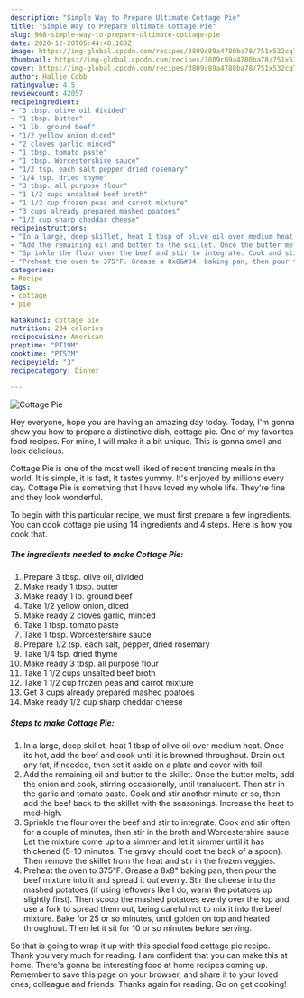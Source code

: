 ```yaml
---
description: "Simple Way to Prepare Ultimate Cottage Pie"
title: "Simple Way to Prepare Ultimate Cottage Pie"
slug: 968-simple-way-to-prepare-ultimate-cottage-pie
date: 2020-12-20T05:44:48.169Z
image: https://img-global.cpcdn.com/recipes/3809c89a4780ba78/751x532cq70/cottage-pie-recipe-main-photo.jpg
thumbnail: https://img-global.cpcdn.com/recipes/3809c89a4780ba78/751x532cq70/cottage-pie-recipe-main-photo.jpg
cover: https://img-global.cpcdn.com/recipes/3809c89a4780ba78/751x532cq70/cottage-pie-recipe-main-photo.jpg
author: Hallie Cobb
ratingvalue: 4.5
reviewcount: 42057
recipeingredient:
- "3 tbsp. olive oil divided"
- "1 tbsp. butter"
- "1 lb. ground beef"
- "1/2 yellow onion diced"
- "2 cloves garlic minced"
- "1 tbsp. tomato paste"
- "1 tbsp. Worcestershire sauce"
- "1/2 tsp. each salt pepper dried rosemary"
- "1/4 tsp. dried thyme"
- "3 tbsp. all purpose flour"
- "1 1/2 cups unsalted beef broth"
- "1 1/2 cup frozen peas and carrot mixture"
- "3 cups already prepared mashed poatoes"
- "1/2 cup sharp cheddar cheese"
recipeinstructions:
- "In a large, deep skillet, heat 1 tbsp of olive oil over medium heat. Once its hot, add the beef and cook until it is browned throughout. Drain out any fat, if needed, then set it aside on a plate and cover with foil."
- "Add the remaining oil and butter to the skillet. Once the butter melts, add the onion and cook, stirring occasionally, until translucent. Then stir in the garlic and tomato paste. Cook and stir another minute or so, then add the beef back to the skillet with the seasonings. Increase the heat to med-high."
- "Sprinkle the flour over the beef and stir to integrate. Cook and stir often for a couple of minutes, then stir in the broth and Worcestershire sauce. Let the mixture come up to a simmer and let it simmer until it has thickened (5-10 minutes. The gravy should coat the back of a spoon). Then remove the skillet from the heat and stir in the frozen veggies."
- "Preheat the oven to 375°F. Grease a 8x8&#34; baking pan, then pour the beef mixture into it and spread it out evenly. Stir the cheese into the mashed potatoes (if using leftovers like I do, warm the potatoes up slightly first). Then scoop the mashed potatoes evenly over the top and use a fork to spread them out, being careful not to mix it into the beef mixture. Bake for 25 or so minutes, until golden on top and heated throughout. Then let it sit for 10 or so minutes before serving."
categories:
- Recipe
tags:
- cottage
- pie

katakunci: cottage pie 
nutrition: 234 calories
recipecuisine: American
preptime: "PT19M"
cooktime: "PT57M"
recipeyield: "3"
recipecategory: Dinner

---
```



![Cottage Pie](https://img-global.cpcdn.com/recipes/3809c89a4780ba78/751x532cq70/cottage-pie-recipe-main-photo.jpg)

Hey everyone, hope you are having an amazing day today. Today, I'm gonna show you how to prepare a distinctive dish, cottage pie. One of my favorites food recipes. For mine, I will make it a bit unique. This is gonna smell and look delicious.



Cottage Pie is one of the most well liked of recent trending meals in the world. It is simple, it is fast, it tastes yummy. It's enjoyed by millions every day. Cottage Pie is something that I have loved my whole life. They're fine and they look wonderful.


To begin with this particular recipe, we must first prepare a few ingredients. You can cook cottage pie using 14 ingredients and 4 steps. Here is how you cook that.

<!--inarticleads1-->

##### The ingredients needed to make Cottage Pie:

1. Prepare 3 tbsp. olive oil, divided
1. Make ready 1 tbsp. butter
1. Make ready 1 lb. ground beef
1. Take 1/2 yellow onion, diced
1. Make ready 2 cloves garlic, minced
1. Take 1 tbsp. tomato paste
1. Take 1 tbsp. Worcestershire sauce
1. Prepare 1/2 tsp. each salt, pepper, dried rosemary
1. Take 1/4 tsp. dried thyme
1. Make ready 3 tbsp. all purpose flour
1. Take 1 1/2 cups unsalted beef broth
1. Take 1 1/2 cup frozen peas and carrot mixture
1. Get 3 cups already prepared mashed poatoes
1. Make ready 1/2 cup sharp cheddar cheese




<!--inarticleads2-->

##### Steps to make Cottage Pie:

1. In a large, deep skillet, heat 1 tbsp of olive oil over medium heat. Once its hot, add the beef and cook until it is browned throughout. Drain out any fat, if needed, then set it aside on a plate and cover with foil.
1. Add the remaining oil and butter to the skillet. Once the butter melts, add the onion and cook, stirring occasionally, until translucent. Then stir in the garlic and tomato paste. Cook and stir another minute or so, then add the beef back to the skillet with the seasonings. Increase the heat to med-high.
1. Sprinkle the flour over the beef and stir to integrate. Cook and stir often for a couple of minutes, then stir in the broth and Worcestershire sauce. Let the mixture come up to a simmer and let it simmer until it has thickened (5-10 minutes. The gravy should coat the back of a spoon). Then remove the skillet from the heat and stir in the frozen veggies.
1. Preheat the oven to 375°F. Grease a 8x8&#34; baking pan, then pour the beef mixture into it and spread it out evenly. Stir the cheese into the mashed potatoes (if using leftovers like I do, warm the potatoes up slightly first). Then scoop the mashed potatoes evenly over the top and use a fork to spread them out, being careful not to mix it into the beef mixture. Bake for 25 or so minutes, until golden on top and heated throughout. Then let it sit for 10 or so minutes before serving.




So that is going to wrap it up with this special food cottage pie recipe. Thank you very much for reading. I am confident that you can make this at home. There's gonna be interesting food at home recipes coming up. Remember to save this page on your browser, and share it to your loved ones, colleague and friends. Thanks again for reading. Go on get cooking!
